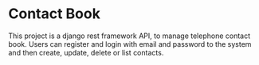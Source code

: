 # Contact Book
This project is a django rest framework API, to manage telephone contact book.
Users can register and login with email and password to the system and then 
create, update, delete or list contacts.
